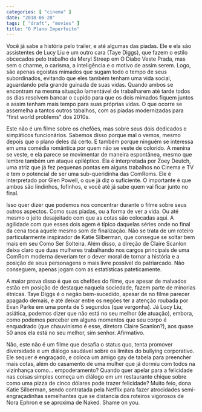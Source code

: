 ```yaml
---
categories: [ "cinema" ]
date: "2018-06-28"
tags: [ "draft", "movies" ]
title: "O Plano Imperfeito"
---
```

Você já sabe a história pelo trailer, e até algumas das piadas. Ele
e ela são assistentes de Lucy Liu e um outro cara (Taye Diggs), que
fazem o estilo obcecados pelo trabalho da Meryl Streep em O Diabo Veste
Prada, mas sem o charme, o carisma, a inteligência e o motivo de assim
serem. Logo, são apenas egoístas mimados que sugam todo o tempo de
seus subordinados, evitando que eles também tenham uma vida social,
aguardando pela grande guinada de suas vidas. Quando ambos se encontram
na mesma situação lamentável de trabalharem até tarde todos os dias
resolvem bancar o cupido para que os dois mimados fiquem juntos e assim
tenham mais tempo para suas próprias vidas. O que ocorre se assemelha
a tantos outros tabalhos, com as piadas modernizadas para "first world
problems" dos 2010s.

Este não é um filme sobre os chefões, mas sobre seus dois dedicados e
simpáticos funcionários. Sabemos disso porque mal o vemos, mesmo depois
que o plano deles dá certo. E também porque ninguém se interessa em
uma comédia romântica por quem não se veste de colorido. A menina se
veste, e ela parece se movimentar de maneira espontânea, mesmo que lembre
também um ataque epiléptico. Ela é interpretada por Zoey Deutch, uma
atriz que já fez pequenas pontas em alguns trabalhos no Cinema e TV e tem
o potencial de ser uma sub-queridinha das ComRoms. Ele é interpretado por
Glen Powell, o que já diz o suficiente. O importante é que ambos são
lindinhos, fofinhos, e você até já sabe quem vai ficar junto no final.

Isso quer dizer que podemos nos concentrar durante o filme sobre seus
outros aspectos. Como suas piadas, ou a forma de ver a vida. Ou até mesmo
o jeito desajeitado com que as cotas são colocadas aqui. A agilidade
com que esses dois agem é típico daquelas séries onde no final da
cena toca aquele mesmo som de finalização. Não se trata de um roteiro
particularmente inspirador de Katie Silberman, que consegue se soltar
bem mais em seu Como Ser Solteira. Além disso, a direção de Claire
Scanlon deixa claro que duas mulheres trabalhando nos cargos principais
de uma ComRom moderna deveriam ter o dever moral de tornar a história e a
posição de seus personagens o mais livre possível do patriarcado. Não
conseguem, apenas jogam com as estatísticas pateticamente.

A maior prova disso é que os chefões do filme, que apesar de malvados
estão em posição de destaque naquela sociedade, fazem parte de minorias
étnicas. Taye Diggs é o negão bem-sucedido, apesar de no filme parecer
apagado demais, e até deixar entre os negões ter a atenção roubada
por Evan Parke em uma ponta de 5 segundos (que vergonha). Já Lucy Liu,
asiática, podemos dizer que não está no seu melhor (de atuação),
embora, como podemos perceber em alguns momentos que seu corpo é
enquadrado (que chauvinismo é esse, diretora Claire Scanlon?), aos
quase 50 anos ela está no seu melhor, sim senhor. Afirmativo.

Não, este não é um filme que desafia o status quo, tenta promover
diversidade e um diálogo saudável sobre os limites do bullying
corporativo. Ele sequer é engraçado, e coloca um amigo gay de tabela
para preencher mais cotas, além do casamento de uma mulher que já dormiu
com todos na vizinhança como... empoderamento? Quando quer apelar para a
felicidade nas coisas simples começa um diálogo em um restaurante chique
sobre como uma pizza de cinco dólares pode trazer felicidade? Muito feio,
dona Katie Silberman, sendo contratada pela Netflix para fazer atrocidades
semi-engraçadinhas semelhantes que se distancia dos roteiros vigorosos
de Nora Ephron e se aproxima de Naked. Shame on you.
